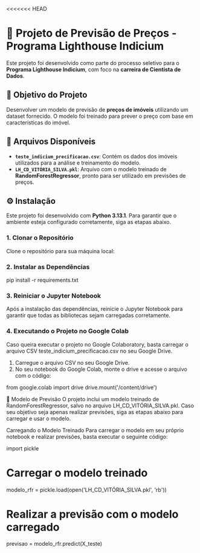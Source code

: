 <<<<<<< HEAD
# 🚀 **Projeto de Previsão de Preços - Programa Lighthouse Indicium**

Este projeto foi desenvolvido como parte do processo seletivo para o **Programa Lighthouse Indicium**, com foco na **carreira de Cientista de Dados**.

## 🎯 **Objetivo do Projeto**

Desenvolver um modelo de previsão de **preços de imóveis** utilizando um dataset fornecido. O modelo foi treinado para prever o preço com base em características do imóvel.

## 📂 **Arquivos Disponíveis**

- **`teste_indicium_precificacao.csv`**: Contém os dados dos imóveis utilizados para a análise e treinamento do modelo.
- **`LH_CD_VITÓRIA_SILVA.pkl`**: Arquivo com o modelo treinado de **RandomForestRegressor**, pronto para ser utilizado em previsões de preços.

## ⚙️ **Instalação**

Este projeto foi desenvolvido com **Python 3.13.1**. Para garantir que o ambiente esteja configurado corretamente, siga as etapas abaixo.

### 1. **Clonar o Repositório**

Clone o repositório para sua máquina local:

### 2. **Instalar as Dependências**

pip install -r requirements.txt

### 3. **Reiniciar o Jupyter Notebook**

Após a instalação das dependências, reinicie o Jupyter Notebook para garantir que todas as bibliotecas sejam carregadas corretamente.

### 4. **Executando o Projeto no Google Colab**

Caso queira executar o projeto no Google Colaboratory, basta carregar o arquivo CSV teste_indicium_precificacao.csv no seu Google Drive.

1. Carregue o arquivo CSV no seu Google Drive.
2. No seu notebook do Google Colab, monte o drive e acesse o arquivo com o código:

from google.colab import drive
drive.mount('/content/drive')

🧠 Modelo de Previsão
O projeto inclui um modelo treinado de RandomForestRegressor, salvo no arquivo LH_CD_VITÓRIA_SILVA.pkl. Caso seu objetivo seja apenas realizar previsões, siga as etapas abaixo para carregar e usar o modelo.

Carregando o Modelo Treinado
Para carregar o modelo em seu próprio notebook e realizar previsões, basta executar o seguinte código:

import pickle

# Carregar o modelo treinado
modelo_rfr = pickle.load(open('LH_CD_VITÓRIA_SILVA.pkl', 'rb'))

# Realizar a previsão com o modelo carregado
previsao = modelo_rfr.predict(X_teste)




